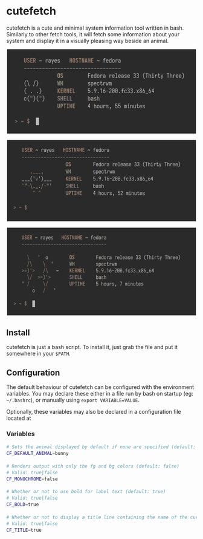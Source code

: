 # cutefetch

cutefetch is a cute and minimal system information tool written in bash. Similarly to other fetch tools, it will fetch some information about your system and display it in a visually pleasing way beside an animal.

<p align="center"><img src="previews/bunny.png" width="500" /></p>
<p align="center"><img src="previews/owl.png" width="500" /></p>
<p align="center"><img src="previews/fish.png" width="500" /></p>

## Install

cutefetch is just a bash script. To install it, just grab the file and put it somewhere in your `$PATH`.

## Configuration

The default behaviour of cutefetch can be configured with the environment variables. You may declare these either in a file run by bash on startup (eg: `~/.bashrc`), or manually using `export VARIABLE=VALUE`.

Optionally, these variables may also be declared in a configuration file located at 

### Variables

```sh
# Sets the animal displayed by default if none are specified (default: bunny). For a list of animals, see `cutefetch -h`
CF_DEFAULT_ANIMAL=bunny

# Renders output with only the fg and bg colors (default: false)
# Valid: true|false
CF_MONOCHROME=false

# Whether or not to use bold for label text (default: true)
# Valid: true|false
CF_BOLD=true

# Whether or not to display a title line containing the name of the current user and hostname (default:true)
# Valid: true|false
CF_TITLE=true
```

